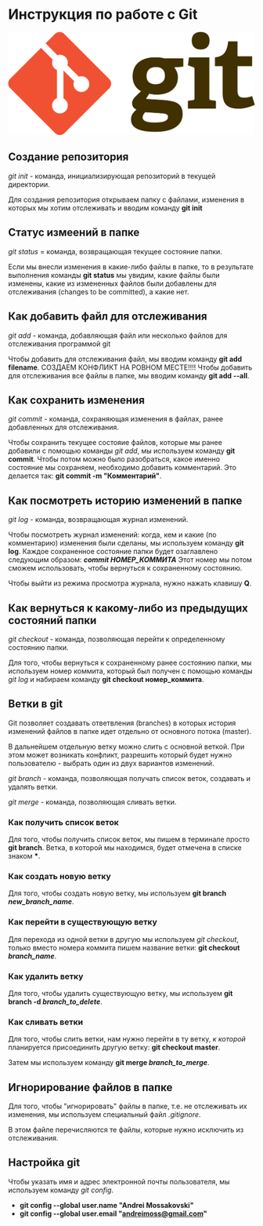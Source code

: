 # Инструкция по работе с Git

![логотип Git](2560px-Git-logo.svg.png)

## Создание репозитория

*git init* - команда, инициализирующая репозиторий в текущей директории.

Для создания репозитория открываем папку с файлами, изменения в которых мы хотим отслеживать и вводим команду **git init**

## Статус измеений в папке

*git status* = команда, возвращающая текущее состояние папки.

Если мы внесли изменения в какие-либо файлы в папке, то в результате выполнения команды **git status** мы увидим, какие файлы были изменены, какие из измененных файлов были добавлены для отслеживания (changes to be committed), а какие нет.

## Как добавить файл для отслеживания

*git add* - команда, добавляющая файл или несколько файлов для отслеживания программой git

Чтобы добавить для отслеживания файл, мы вводим команду **git add filename**.
СОЗДАЕМ КОНФЛИКТ НА РОВНОМ МЕСТЕ!!!! 
Чтобы добавить для отслеживания все файлы в папке, мы вводим команду **git add --all**.

## Как сохранить изменения

*git commit* - команда, сохраняющая изменения в файлах, ранее добавленных для отслеживания.

Чтобы сохранить текущее состояие файлов, которые мы ранее добавили с помощью команды *git add*, мы используем команду **git commit**.
Чтобы потом можно было разобраться, какое именно состояние мы сохраняем, необходимо добавить комментарий. Это делается так: **git commit -m "Комментарий"**.

## Как посмотреть историю изменений в папке

*git log* - команда, возвращающая журнал изменений.

Чтобы посмотреть журнал изменений: когда, кем и какие (по комментарию) изменения были сделаны, мы используем команду **git log**.
Каждое сохраненное состояние папки будет озаглавлено следующим образом: 
_**commit НОМЕР_КОММИТА**_
Этот номер мы потом сможем использовать, чтобы вернуться к сохраненному состоянию.

Чтобы выйти из режима просмотра журнала, нужно нажать клавишу **Q**.

## Как вернуться к какому-либо из предыдущих состояний папки

*git checkout* - команда, позволяющая перейти к определенному состоянию папки.

Для того, чтобы вернуться к сохраненному ранее состоянию папки, мы используем номер коммита, который был получен с помощью команды *git log* и набираем команду **git checkout номер_коммита**.

## Ветки в git

Git позволяет создавать ответвления (branches) в которых история изменений файлов в папке идет отдельно от основного потока (master).

В дальнейшем отдельную ветку можно слить с основной веткой. При этом может возникать конфликт, разрешить который будет нужно пользователю - выбрать один из двух вариантов изменений.

*git branch* - команда, позволяющая получать список веток, создавать и удалять ветки.

*git merge* - команда, позволяющая сливать ветки.

### Как получить список веток

Для того, чтобы получить список веток, мы пишем в терминале просто **git branch**. Ветка, в которой мы находимся, будет отмечена в списке знаком __*__.

### Как создать новую ветку

Для того, чтобы создать новую ветку, мы используем **git branch _new_branch_name_**.

### Как перейти в существующую ветку

Для перехода из одной ветки в другую мы используем *git checkout*, только вместо номера коммита пишем название ветки: **git checkout _branch_name_**.

### Как удалить ветку

Для того, чтобы удалить существующую ветку, мы используем **git branch -d _branch_to_delete_**.

### Как сливать ветки

Для того, чтобы слить ветки, нам нужно перейти в ту ветку, _к которой_ планируется присоединить другую ветку: **git checkout master**.

Затем мы используем команду **git merge _branch_to_merge_**.

## Игнорирование файлов в папке

Для того, чтобы "игнорировать" файлы в папке, т.е. не отслеживать их изменения, мы используем специальный файл *.gitignore*.

В этом файле перечисляются те файлы, которые нужно исключить из отслеживания.

## Настройка git

Чтобы указать имя и адрес электронной почты пользователя, мы используем команду *git config*.

* **git config --global user.name "Andrei Mossakovski"**
* **git config --global user.email "andreimoss@gmail.com"**







